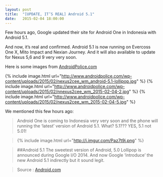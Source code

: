 ```yaml
---
layout: post
title:  "[UPDATE, IT’S REAL] Android 5.1"
date:   2015-02-04 18:00:00
---
```


Few hours ago, Google updated their site for Android One in Indonesia with Android 5.1. 

And now, it’s real and confirmed. Android 5.1 is now running on Evercoss One X, Mito Impact and Nexian Journey. And it will also available to update for Nexus 5,6 and 9 very very soon.

Here is some images from [AndroidPolice.com](http://www.androidpolice.com/2015/02/04/the-next-android-revision-is-indeed-android-5-1-lollipop-already-shipping-on-android-one-phones-coming-soon-to-nexus-devices/)

{% include image.html url="http://www.androidpolice.com/wp-content/uploads/2015/02/nexus2cee_wm_android-5.1-lollipop.jpg" %} 
{% include image.html url="http://www.androidpolice.com/wp-content/uploads/2015/02/nnexus2cee_wm_2015-02-04-2.jpg" %} 
{% include image.html url="http://www.androidpolice.com/wp-content/uploads/2015/02/nexus2cee_wm_2015-02-04-5.jpg" %} 

We mentioned this few hours ago:

>Android One is coming to Indonesia very very soon and the phone will running the ‘latest’ version of Android 5.1. What? 5.1??? YES, 5.1 not 5.01!

>{% include image.html url="http://i.imgur.com/Paz7t9i.png" %}


>##Android 5.1
The sweetest version of Android, 5.0 Lollipop is announced during Google I/O 2014. And now Google ‘introduce’ the new Android 5.1 indirectly but it sound legit.

>Source : [Android.com](http://www.android.com/intl/en-GB_id/one/)





